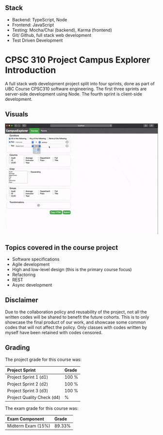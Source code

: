 ## Stack
* Backend: TypeScript, Node
* Frontend: JavaScript
* Testing: Mocha/Chai (backend), Karma (frontend)
* Git/ Github, full stack web development
* Test Driven Development

# CPSC 310 Project Campus Explorer Introduction
A full stack web development project split into four sprints, done as part of UBC Course CPSC310 software engineering. The first three sprints are server-side development using Node. The fourth sprint is client-side development.


## Visuals
![](310projectUI.gif)

## Topics covered in the course project

* Software specifications
* Agile development
* High and low-level design (this is the primary course focus)
* Refactoring
* REST
* Async development

## Disclaimer

Due to the collaboration policy and reusability of the project, not all the written codes will be shared to benefit the future cohorts. This is to only showcase the final product of our work, and showcase some common codes that will not affect the policy. Only classes with codes written by myself have been retained with codes censored.

## Grading

The project grade for this course was:

| Project Sprint				| Grade |
| :--			 			    | :-- 	|
| Project Sprint 1 (d1)			| 100 %	|
| Project Sprint 2 (d2)			| 100 %	|
| Project Sprint 3 (d3)			| 100 %	|
| Project Quality Check	 (d4)	|  %	|

The exam grade for this course was:

| Exam Component			| Grade 	|
| :--			 			| :-- 		|
| Midterm Exam	(15%)		| 89.33%    |
